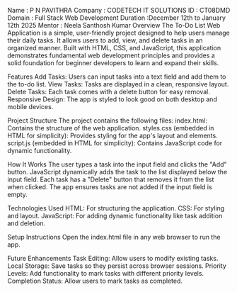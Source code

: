 Name : P N PAVITHRA
Company : CODETECH IT SOLUTIONS 
ID : CT08DMD Domain : Full Stack Web Development 
Duration :December 12th to January 12th 2025 
Mentor : Neela Santhosh Kumar
Overview 
The To-Do List Web Application is a simple, user-friendly project designed to help users manage their daily tasks. It allows users to add, view, and delete tasks in an organized manner. Built with HTML, CSS, and JavaScript, this application demonstrates fundamental web development principles and provides a solid foundation for beginner developers to learn and expand their skills.

Features
Add Tasks: Users can input tasks into a text field and add them to the to-do list.
View Tasks: Tasks are displayed in a clean, responsive layout.
Delete Tasks: Each task comes with a delete button for easy removal.
Responsive Design: The app is styled to look good on both desktop and mobile devices.

Project Structure
The project contains the following files:
index.html: Contains the structure of the web application.
styles.css (embedded in HTML for simplicity): Provides styling for the app's layout and elements.
script.js (embedded in HTML for simplicity): Contains JavaScript code for dynamic functionality.

How It Works
The user types a task into the input field and clicks the "Add" button.
JavaScript dynamically adds the task to the list displayed below the input field.
Each task has a "Delete" button that removes it from the list when clicked.
The app ensures tasks are not added if the input field is empty.

Technologies Used
HTML: For structuring the application.
CSS: For styling and layout.
JavaScript: For adding dynamic functionality like task addition and deletion.

Setup Instructions
Open the index.html file in any web browser to run the app.

Future Enhancements
Task Editing: Allow users to modify existing tasks.
Local Storage: Save tasks so they persist across browser sessions.
Priority Levels: Add functionality to mark tasks with different priority levels.
Completion Status: Allow users to mark tasks as completed.

